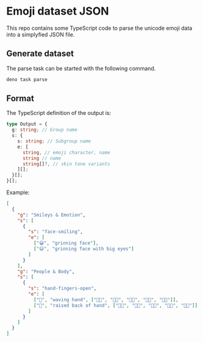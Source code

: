 # Emoji dataset JSON

This repo contains some TypeScript code to parse the unicode emoji data into a simplyfied JSON file.

## Generate dataset

The parse task can be started with the following command.

```bash
deno task parse
```

## Format

The TypeScript definition of the output is:

```ts
type Output = {
  g: string; // Group name
  s: {
    s: string; // Subgroup name
    e: [
      string, // emoji character, name
      string // name
      string[]?, // skin tone variants
    ][];
  }[];
}[];
```

Example:

```json
[
  {
    "g": "Smileys & Emotion",
    "s": [
      {
        "s": "face-smiling",
        "e": [
          ["😀", "grinning face"],
          ["😃", "grinning face with big eyes"]
        ]
      }
    ],
    "g": "People & Body",
    "s": [
      {
        "s": "hand-fingers-open",
        "e": [
          ["👋", "waving hand", ["👋🏻", "👋🏼", "👋🏽", "👋🏾", "👋🏿"]],
          ["🤚", "raised back of hand", ["🤚🏻", "🤚🏼", "🤚🏽", "🤚🏾", "🤚🏿"]]
        ]
      }
    ]
  }
]
```
